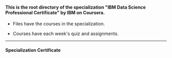 #### This is the root directory of the specialization "IBM Data Science Professional Certificate" by IBM on Coursera. ####



* Files have the courses in the specialization.

* Courses have each week's quiz and assignments.

------------------------------------------------------------

#### Specialization Certificate ####
